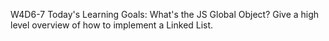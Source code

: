 W4D6-7
Today's Learning Goals:
 What's the JS Global Object?
 Give a high level overview of how to implement a Linked List.
